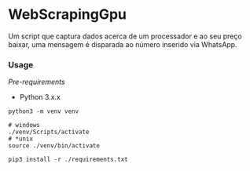 # WebScrapingGpu

Um script que captura dados acerca de um processador e ao seu preço baixar, uma mensagem é disparada ao número inserido via WhatsApp.


### Usage

*Pre-requirements*

* Python 3.x.x

```shell
python3 -m venv venv

# windows
./venv/Scripts/activate
# *unix
source ./venv/bin/activate

pip3 install -r ./requirements.txt
```
